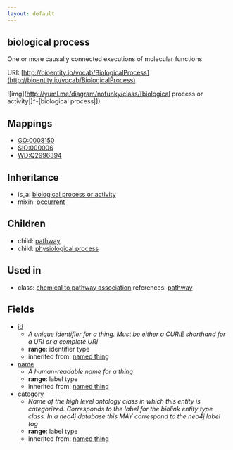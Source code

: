 ```yaml
---
layout: default
---
```


## biological process


One or more causally connected executions of molecular functions

URI: [http://bioentity.io/vocab/BiologicalProcess](http://bioentity.io/vocab/BiologicalProcess)


![img](http://yuml.me/diagram/nofunky/class/[biological process or activity|]^-[biological process|])
## Mappings

 * [GO:0008150](http://purl.obolibrary.org/obo/GO_0008150)
 * [SIO:000006](http://semanticscience.org/resource/SIO_000006)
 * [WD:Q2996394](http://purl.obolibrary.org/obo/WD_Q2996394)

## Inheritance

 *  is_a: [biological process or activity](BiologicalProcessOrActivity.html)
 *  mixin: [occurrent](Occurrent.html)

## Children

 *  child: [pathway](Pathway.html)
 *  child: [physiological process](PhysiologicalProcess.html)

## Used in

 *  class: [chemical to pathway association](ChemicalToPathwayAssociation.html) references: [pathway](Pathway.html)

## Fields

 * [id](id.html)
    * _A unique identifier for a thing. Must be either a CURIE shorthand for a URI or a complete URI_
    * __range__: identifier type
    * inherited from: [named thing](NamedThing.html)
 * [name](name.html)
    * _A human-readable name for a thing_
    * __range__: label type
    * inherited from: [named thing](NamedThing.html)
 * [category](category.html)
    * _Name of the high level ontology class in which this entity is categorized. Corresponds to the label for the biolink entity type class. In a neo4j database this MAY correspond to the neo4j label tag_
    * __range__: label type
    * inherited from: [named thing](NamedThing.html)
